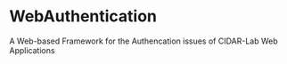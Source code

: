 WebAuthentication
=================

A Web-based Framework for the Authencation issues of CIDAR-Lab Web Applications
